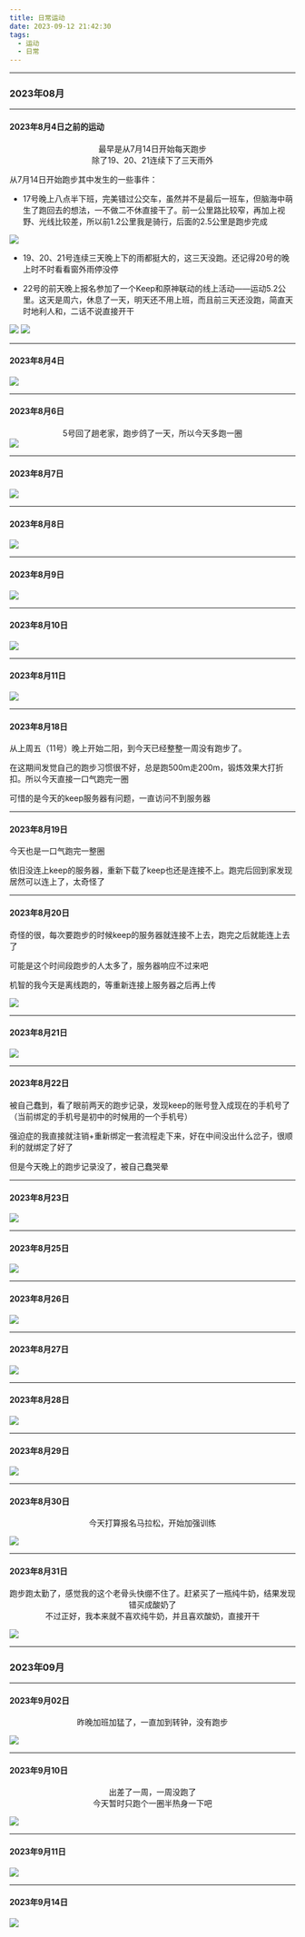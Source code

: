 ```yaml
---
title: 日常运动
date: 2023-09-12 21:42:30
tags: 
  - 运动
  - 日常
---
```


<link rel="stylesheet" href="/../css/base.css">
<link rel="stylesheet" href="/../css/center.css">
<link rel="stylesheet" href="/../css/images.css">


<!-- more -->


---

### 2023年08月


---

#### 2023年8月4日之前的运动


<center>最早是从7月14日开始每天跑步</center>
<center class="light">除了19、20、21连续下了三天雨外</center>
<!-- more -->

从7月14日开始跑步其中发生的一些事件：

- 17号晚上八点半下班，完美错过公交车，虽然并不是最后一班车，但脑海中萌生了跑回去的想法，一不做二不休直接干了。前一公里路比较窄，再加上视野、光线比较差，所以前1.2公里我是骑行，后面的2.5公里是跑步完成

<img class="half" src="/../images/exercise/2023-07-17.jpg"></img>

- 19、20、21号连续三天晚上下的雨都挺大的，这三天没跑。还记得20号的晚上时不时看看窗外雨停没停

- 22号的前天晚上报名参加了一个Keep和原神联动的线上活动——运动5.2公里。这天是周六，休息了一天，明天还不用上班，而且前三天还没跑，简直天时地利人和，二话不说直接开干
  
  
<div class="container">
    <img src="/../images/exercise/2023-07-22_view.jpg"></img>
    <img src="/../images/exercise/2023-07-22.jpg"></img>
</div>


---

#### 2023年8月4日

<!-- more -->
<img class="half" src="/../images/exercise/2023-08-04.jpg"></img>


---

#### 2023年8月6日


<center class="moderate">5号回了趟老家，跑步鸽了一天，所以今天多跑一圈</center>
<!-- more -->
<img class="half" src="/../images/exercise/2023-08-06.jpg"></img>


---

#### 2023年8月7日

<!-- more -->
<img class="half" src="/../images/exercise/2023-08-07.jpg"></img>


---

#### 2023年8月8日

<!-- more -->
<img class="half" src="/../images/exercise/2023-08-08.jpg"></img>


---

#### 2023年8月9日

<!-- more -->
<img class="half" src="/../images/exercise/2023-08-09.jpg"></img>


---

#### 2023年8月10日

<!-- more -->
<img class="half" src="/../images/exercise/2023-08-10.jpg"></img>


---

#### 2023年8月11日

<!-- more -->
<img class="half" src="/../images/exercise/2023-08-11.jpg"></img>


---

#### 2023年8月18日


从上周五（11号）晚上开始二阳，到今天已经整整一周没有跑步了。

在这期间发觉自己的跑步习惯很不好，总是跑500m走200m，锻炼效果大打折扣。所以今天直接一口气跑完一圈

可惜的是今天的keep服务器有问题，一直访问不到服务器


---

#### 2023年8月19日


今天也是一口气跑完一整圈

依旧没连上keep的服务器，重新下载了keep也还是连接不上。跑完后回到家发现居然可以连上了，太奇怪了


---

#### 2023年8月20日


奇怪的很，每次要跑步的时候keep的服务器就连接不上去，跑完之后就能连上去了

可能是这个时间段跑步的人太多了，服务器响应不过来吧

机智的我今天是离线跑的，等重新连接上服务器之后再上传

<!-- more -->

<img class="half" src="/../images/exercise/2023-08-20.jpg"></img>


---

#### 2023年8月21日




<!-- more -->

<img class="half" src="/../images/exercise/2023-08-21.jpg"></img>


---

#### 2023年8月22日


被自己蠢到，看了眼前两天的跑步记录，发现keep的账号登入成现在的手机号了（当前绑定的手机号是初中的时候用的一个手机号）

强迫症的我直接就注销+重新绑定一套流程走下来，好在中间没出什么岔子，很顺利的就绑定了好了

但是今天晚上的跑步记录没了，被自己蠢哭晕



---

#### 2023年8月23日




<!-- more -->

<img class="half" src="/../images/exercise/2023-08-23.jpg"></img>


---

#### 2023年8月25日




<!-- more -->

<img class="half" src="/../images/exercise/2023-08-25.jpg"></img>


---

#### 2023年8月26日




<!-- more -->

<img class="half" src="/../images/exercise/2023-08-26.jpg"></img>


---

#### 2023年8月27日




<!-- more -->

<img class="half" src="/../images/exercise/2023-08-27.jpg"></img>


---

#### 2023年8月28日




<!-- more -->

<img class="half" src="/../images/exercise/2023-08-28.jpg"></img>


---

#### 2023年8月29日




<!-- more -->

<img class="half" src="/../images/exercise/2023-08-29.jpg"></img>


---

#### 2023年8月30日


<center>今天打算报名马拉松，开始加强训练</center>

<img class="half" src="/../images/exercise/2023-08-30.jpg"></img>


---

#### 2023年8月31日


<center>跑步跑太勤了，感觉我的这个老骨头快绷不住了。赶紧买了一瓶纯牛奶，结果发现错买成酸奶了</center>

<center>不过正好，我本来就不喜欢纯牛奶，并且喜欢酸奶，直接开干</center>

<!-- more -->

<img class="half" src="/../images/exercise/2023-08-31.jpg"></img>


---

### 2023年09月


---

#### 2023年9月02日



<center>昨晚加班加猛了，一直加到转钟，没有跑步</center>


<!-- more -->

<img class="half" src="/../images/exercise/2023-09-02.jpg"></img>


---

#### 2023年9月10日



<center>出差了一周，一周没跑了</center>

<center>今天暂时只跑个一圈半热身一下吧</center>

<!-- more -->

<img class="half" src="/../images/exercise/2023-09-10.jpg"></img>


---

#### 2023年9月11日



<!-- more -->

<img class="half" src="/../images/exercise/2023-09-11.jpg"></img>


---

#### 2023年9月14日



<!-- more -->

<img class="half" src="/../images/exercise/2023-09-14.jpg"></img>
